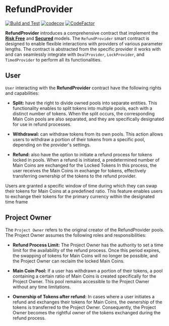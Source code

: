 # RefundProvider

[![Build and Test](https://github.com/The-Poolz/LockDealNFT.RefundProvider/actions/workflows/node.js.yml/badge.svg)](https://github.com/The-Poolz/LockDealNFT.RefundProvider/actions/workflows/node.js.yml)
[![codecov](https://codecov.io/gh/The-Poolz/LockDealNFT.RefundProvider/branch/master/graph/badge.svg)](https://codecov.io/gh/The-Poolz/LockDealNFT.RefundProvider)
[![CodeFactor](https://www.codefactor.io/repository/github/the-poolz/LockDealNFT.RefundProvider/badge)](https://www.codefactor.io/repository/github/the-poolz/LockDealNFT.RefundProvider)

**RefundProvider** introduces a comprehensive contract that implement the **[Risk Free](https://blog.poolz.finance/poolz-risk-free-ido-model/)** and **[Secured](https://blog.poolz.finance/introducing-the-poolz-secured-ido-model/)** models. The `RefundProvider` smart contract is designed to enable flexible interactions with providers of various parameter lengths. The contract is abstracted from the specific provider it works with and can seamlessly integrate with `DealProvider`, `LockProvider`, and `TimedProvider` to perform all its functionalities.

## User

`User` interacting with the **RefundProvider** contract have the following rights and capabilities:

- **Split:** have the right to divide owned pools into separate entities. This functionality enables to split tokens into multiple pools, each with a distinct number of tokens. When the split occurs, the corresponding Main Coin pools are also separated, and they are specifically designated for use in refund processes.

- **Withdrawal:** can withdraw tokens from its own pools. This action allows users to withdraw a portion of their tokens from a specific pool, depending on the provider's settings.

- **Refund:** also have the option to initiate a refund process for tokens locked in pools. When a refund is initiated, a predetermined number of Main Coins are exchanged for the Locked Tokens In this process, the user receives the Main Coins in exchange for tokens, effectively transferring ownership of the tokens to the refund provider.

Users are granted a specific window of time during which they can swap their tokens for Main Coins at a predefined ratio. This feature enables users to exchange their tokens for the primary currency within the designated time frame

## Project Owner

The `Project Owner` refers to the original creator of the RefundProvider pools. The Project Owner assumes the following roles and responsibilities:

- **Refund Process Limit:** The Project Owner has the authority to set a time limit for the availability of the refund process. Once this period expires, the swapping of tokens for Main Coins will no longer be possible, and the Project Owner can reclaim the locked Main Coins.

- **Main Coin Pool:** If a user has withdrawn a portion of their tokens, a pool containing a certain ratio of Main Coins is created specifically for the Project Owner. This pool remains accessible to the Project Owner without any time limitations.

- **Ownership of Tokens after refund:** In cases where a user initiates a refund and exchanges their tokens for Main Coins, the ownership of the tokens is transferred to the Project Owner. Consequently, the Project Owner becomes the rightful owner of the tokens exchanged during the refund process.
